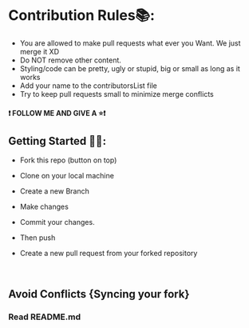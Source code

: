 # Contribution Rules📚:

- You are allowed to make pull requests what ever you Want. We just merge it XD
- Do NOT remove other content.
- Styling/code can be pretty, ugly or stupid, big or small as long as it works
- Add your name to the contributorsList file
- Try to keep pull requests small to minimize merge conflicts

#### ❗ FOLLOW ME AND GIVE A ⭐❗
## Getting Started 🤩🤗:

- Fork this repo (button on top)
- Clone on your local machine

- Create a new Branch
- Make changes
- Commit your changes.

- Then push 


- Create a new pull request from your forked repository

<br>

## Avoid Conflicts {Syncing your fork}
### Read README.md 

